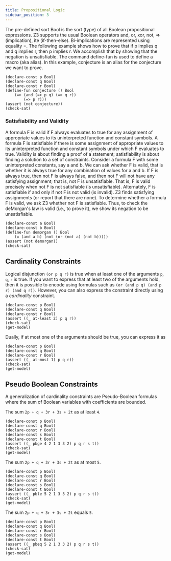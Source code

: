 ```yaml
---
title: Propositional Logic 
sidebar_position: 3
---
```


The pre-defined sort Bool is the sort (type) of all Boolean propositional expressions. Z3 supports the usual Boolean operators and, or, xor, not, => (implication), ite (if-then-else). Bi-implications are represented using equality =. The following example shows how to prove that if p implies q and q implies r, then p implies r. We accomplish that by showing that the negation is unsatisfiable. The command define-fun is used to define a macro (aka alias). In this example, conjecture is an alias for the conjecture we want to prove.

```z3
(declare-const p Bool)
(declare-const q Bool)
(declare-const r Bool)
(define-fun conjecture () Bool
	(=> (and (=> p q) (=> q r))
		(=> p r)))
(assert (not conjecture))
(check-sat)
``` 

### Satisfiability and Validity

A formula F is valid if F always evaluates to true for any assignment of appropriate values to its uninterpreted function and constant symbols. A formula F is satisfiable if there is some assignment of appropriate values to its uninterpreted function and constant symbols under which F evaluates to true. Validity is about finding a proof of a statement; satisfiability is about finding a solution to a set of constraints. Consider a formula F with some uninterpreted constants, say a and b. We can ask whether F is valid, that is whether it is always true for any combination of values for a and b. If F is always true, then not F is always false, and then not F will not have any satisfying assignment; that is, not F is unsatisfiable. That is, F is valid precisely when not F is not satisfiable (is unsatisfiable). Alternately, F is satisfiable if and only if not F is not valid (is invalid). Z3 finds satisfying assignments (or report that there are none). To determine whether a formula F is valid, we ask Z3 whether not F is satisfiable. Thus, to check the deMorgan's law is valid (i.e., to prove it), we show its negation to be unsatisfiable.

```z3
(declare-const a Bool)
(declare-const b Bool)
(define-fun demorgan () Bool
    (= (and a b) (not (or (not a) (not b)))))
(assert (not demorgan))
(check-sat)
```

## Cardinality Constraints

Logical disjunction `(or p q r)` is true when at least one of the arguments `p`, `q`, `r` is true. If you want to express that at least two of the arguments hold, then
it is possible to encode using formulas such as `(or (and p q) (and p r) (and q r))`. However, you can also express the constraint directly using a _cardinality_ constraint.

```z3
(declare-const p Bool)
(declare-const q Bool)
(declare-const r Bool)
(assert ((_ at-least 2) p q r))
(check-sat)
(get-model)
```

Dually, if at most one of the arguments should be true, you can express it as
```z3
(declare-const p Bool)
(declare-const q Bool)
(declare-const r Bool)
(assert ((_ at-most 1) p q r))
(check-sat)
(get-model)
```

## Pseudo Boolean Constraints

A generalization of cardinality constraints are Pseudo-Boolean formulas where
the sum of Boolean variables with coefficients are bounded.

The sum `2p + q + 3r + 3s + 2t` as at least `4`.
```z3
(declare-const p Bool)
(declare-const q Bool)
(declare-const r Bool)
(declare-const s Bool)
(declare-const t Bool)
(assert ((_ pbge 4 2 1 3 3 2) p q r s t))
(check-sat)
(get-model)
```

The sum `2p + q + 3r + 3s + 2t` as at most `5`.
```z3
(declare-const p Bool)
(declare-const q Bool)
(declare-const r Bool)
(declare-const s Bool)
(declare-const t Bool)
(assert ((_ pble 5 2 1 3 3 2) p q r s t))
(check-sat)
(get-model)
```

The sum `2p + q + 3r + 3s + 2t` equals `5`.
```z3
(declare-const p Bool)
(declare-const q Bool)
(declare-const r Bool)
(declare-const s Bool)
(declare-const t Bool)
(assert ((_ pbeq 5 2 1 3 3 2) p q r s t))
(check-sat)
(get-model)
```
